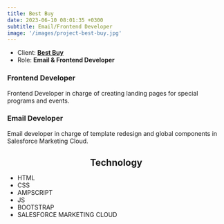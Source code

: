 ```yaml
---
title: Best Buy
date: 2023-06-10 08:01:35 +0300
subtitle: Email/Frontend Developer
image: '/images/project-best-buy.jpg'
---
```


<ul class="list-inline item-details">
    <li>Client:
        <strong><a href="https://www.bestbuy.com/">Best Buy</a>
        </strong>
    </li>
    <li>Role:
        <strong>Email & Frontend Developer</strong>
    </li>
</ul>

<h3>Frontend Developer</h3>
Frontend Developer in charge of creating landing pages for special programs and events.

<h3>Email Developer</h3>
Email developer in charge of template redesign and global components in Salesforce Marketing Cloud.

<h2 style="text-align: center; margin-bottom: 10px;">Technology</h2>
<ul class="list-inline item-details">
    <li>HTML</li>
    <li>CSS</li>
    <li>AMPSCRIPT</li>
    <li>JS</li>
    <li>BOOTSTRAP</li>
    <li>SALESFORCE MARKETING CLOUD</li>
</ul>
